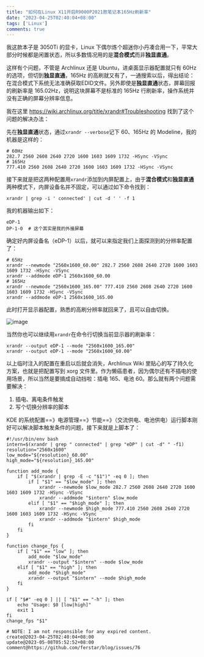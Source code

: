 ```yaml
---
title: "如何在Linux X11开启R9000P2021款笔记本165Hz刷新率"
date: "2023-04-25T02:40:04+08:00"
tags: ['Linux']
comments: true
---
```


我这款本子是 3050Ti 的显卡，Linux 下偶尔炼个超迷你小丹凑合用一下，平常大部分时候都是闲置状态，所以多数情况用的是**混合模式**而非**独显直通**。

这样有个问题，不管是 Archlinux 还是 Ubuntu，进桌面显示器配置就只有 60Hz 的选项，但切到**独显直通**，165Hz 的高刷就又有了，一通搜索以后，得出结论：在混合模式下系统无法准确获取EDID文件。另外即使是**独显直通**状态，屏幕回报的刷新率是 165.02Hz，说明这块屏幕不是标准的 165Hz 行刷新率，操作系统并没有正确的屏幕分辨率信息。

我在这里 https://wiki.archlinux.org/title/xrandr#Troubleshooting 找到了这个问题的解决办法：

先在**独显直通**状态，通过`xrandr --verbose`记下 60、165Hz 的 Modeline，我的机器是这样的：

```shell
# 60Hz
282.7 2560 2608 2640 2720 1600 1603 1609 1732 -HSync -VSync
# 165Hz
777.410 2560 2608 2640 2720 1600 1603 1609 1732 -HSync -VSync
```

接下来就是把这两种配置用`xrandr`添加到内屏配置上，由于**混合模式**和**独显直通**两种模式下，内屏设备名并不固定，可以通过如下命令找到：

```shell
xrandr | grep -i ' connected' | cut -d ' ' -f 1
```

我的机器输出如下：

```shell
eDP-1
DP-1-0  # 这个其实是我的外接屏幕
```

确定好内屏设备名（eDP-1）以后，就可以来指定我们上面探测到的分辨率配置了：

```shell
# 65Hz
xrandr --newmode "2560x1600_60.00" 282.7 2560 2608 2640 2720 1600 1603 1609 1732 -HSync -VSync
xrandr --addmode eDP-1 2560x1600_60.00
# 165Hz
xrandr --newmode "2560x1600_165.00" 777.410 2560 2608 2640 2720 1600 1603 1609 1732 -HSync -VSync
xrandr --addmode eDP-1 2560x1600_165.00
```

此时打开显示器配置，熟悉的高刷分辨率就回来了，且可以自由切换。

![image](https://user-images.githubusercontent.com/2854276/234154957-dab73e59-5526-40bd-a1be-8e5ebdf0f103.png)

当然你也可以继续用`xrandr`在命令行切换当前显示器的刷新率：

```shell
xrandr --output eDP-1 --mode "2560x1600_165.00"
xrandr --output eDP-1 --mode "2560x1600_60.00"
```

以上临时注入的配置在重启以后就会消失，Archlinux Wiki 里贴心的写了持久化方案，也就是把配置写到 xorg 文件里。作为懒癌患者，因为偶尔还有不插电的使用场景，所以当然是要搞成自动挡啦：插电 165、电池 60。那么就有两个问题需要解决：

1. 插电、离电条件触发
2. 写个切换分辨率的脚本

KDE 的系统配置==》电源管理==》节能==》（交流供电、电池供电）运行脚本刚好可以解决脚本触发条件的问题，接下来就是上脚本了：

```shell
#!/usr/bin/env bash
intern=$(xrandr | grep " connected" | grep "eDP" | cut -d" " -f1)
resolution="2560x1600"
low_mode="${resolution}_60.00"
high_mode="${resolution}_165.00"

function add_mode {
    if [ "$(xrandr | grep -E -c "$1")" -eq 0 ]; then
        if [ "$1" == "$low_mode" ]; then
            xrandr --newmode $low_mode 282.7 2560 2608 2640 2720 1600 1603 1609 1732 -HSync -VSync
            xrandr --addmode "$intern" $low_mode
        elif [ "$1" == "$high_mode" ]; then
            xrandr --newmode $high_mode 777.410 2560 2608 2640 2720 1600 1603 1609 1732 -HSync -VSync
            xrandr --addmode "$intern" $high_mode
        fi
    fi
}

function change_fps {
    if [ "$1" == "low" ]; then
        add_mode "$low_mode"
        xrandr --output "$intern" --mode $low_mode
    elif [ "$1" == "high" ]; then
        add_mode "$high_mode"
        xrandr --output "$intern" --mode $high_mode
    fi
}

if [ "$#" -eq 0 ] || [ "$1" == "-h" ]; then
    echo "Usage: $0 [low|high]"
    exit 1
fi
change_fps "$1"
```



```
# NOTE: I am not responsible for any expired content.
create@2023-04-25T02:40:04+08:00
update@2023-05-08T05:52:52+08:00
comment@https://github.com/ferstar/blog/issues/76
```
